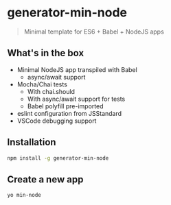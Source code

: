 # generator-min-node
> Minimal template for ES6 + Babel + NodeJS apps

## What's in the box
- Minimal NodeJS app transpiled with Babel
  - async/await support
- Mocha/Chai tests
  - With chai.should
  - With async/await support for tests
  - Babel polyfill pre-imported
- eslint configuration from JSStandard 
- VSCode debugging support
 
 ## Installation
 ```sh
 npm install -g generator-min-node
 ```

 ## Create a new app
 ```sh
 yo min-node
 ```
